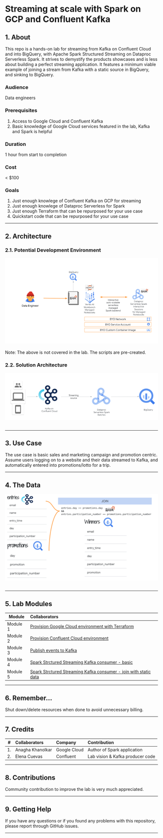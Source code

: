 # Streaming at scale with Spark on GCP and Confluent Kafka

## 1. About 

This repo is a hands-on lab for streaming from Kafka on Confluent Cloud and into BigQuery, with Apache Spark Structured Streaming on Dataproc Serverless Spark. It strives to demystify the products showcases and is less about building a perfect streaming application. It features a minimum viable example of joining a stream from Kafka with a static source in BigQuery, and sinking to BigQuery. 

### Audience
Data engineers

### Prerequisites
1. Access to Google Cloud and Confluent Kafka 
2. Basic knowledge of Google Cloud services featured in the lab, Kafka and Spark is helpful

### Duration
1 hour from start to completion

### Cost
< $100

### Goals

1. Just enough knowlege of Confluent Kafka on GCP for streaming
2. Just enough knowlege of Dataproc Serverless for Spark
3. Just enough Terraform that can be repurposed for your use case 
4. Quickstart code that can be repurposed for your use case  

<hr>

## 2. Architecture

### 2.1. Potential Development Environment

![LP](00-images/LP-Dev.png) 
<br><br>
Note: The above is not covered in the lab. The scripts are pre-created.

### 2.2. Solution Architecture

![LP](00-images/LP-SolArch.png) 
<br><br>

<hr>

## 3. Use Case

The use case is basic sales and marketing campaign and promotion centric. Assume users logging on to a website and their data streamed to Kafka, and automatically entered into  promotions/lotto for a trip. 

<hr>

## 4. The Data


![LP](00-images/LP-data.png) 
<br><br>

<hr>

## 5. Lab Modules

| Module| Collaborators | 
| -- | :--- | 
| Module 1 | [Provision Google Cloud environment with Terraform](04-lab-guide/M1-gcp-setup.md) | 
| Module 2 | [Provision Confluent Cloud environment](04-lab-guide/M2-confluent-kafka-setup.md) |
| Module 3 | [Publish events to Kafka](04-lab-guide/M3-produce-messages.md) |
| Module 4 | [Spark Strctured Streaming Kafka consumer - basic](04-lab-guide/M4-stream-sink-bq.md) |
| Module 5 | [Spark Strctured Streaming Kafka  consumer - join with static data](04-lab-guide/M5-stream-join-sink-bq.md) |

<hr>

## 6. Remember...
Shut down/delete resources when done to avoid unnecessary billing.

<hr>

## 7. Credits
| # | Collaborators | Company  | Contribution  | 
| -- | :--- | :--- | :--- |
| 1. | Anagha Khanolkar | Google Cloud | Author of Spark application |
| 2. | Elena Cuevas | Confluent  | Lab vision & Kafka producer code |

<hr>

## 8. Contributions 
Community contribution to improve the lab is very much appreciated. <br>

<hr>

## 9. Getting Help
If you have any questions or if you found any problems with this repository, please report through GitHub issues.

<hr>

